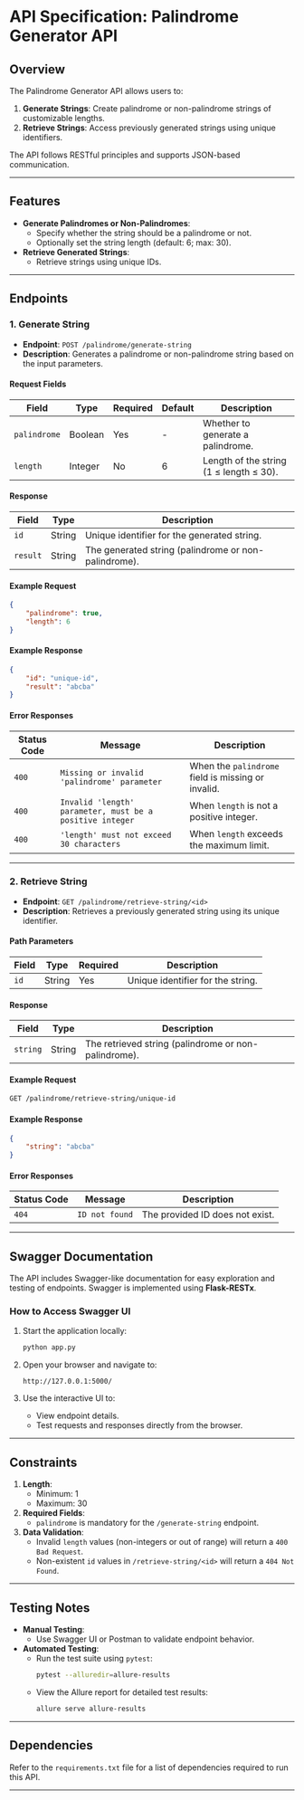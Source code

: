 # API Specification: Palindrome Generator API

## Overview
The Palindrome Generator API allows users to:
1. **Generate Strings**: Create palindrome or non-palindrome strings of customizable lengths.
2. **Retrieve Strings**: Access previously generated strings using unique identifiers.

The API follows RESTful principles and supports JSON-based communication.

---

## Features
- **Generate Palindromes or Non-Palindromes**:
  - Specify whether the string should be a palindrome or not.
  - Optionally set the string length (default: 6; max: 30).
- **Retrieve Generated Strings**:
  - Retrieve strings using unique IDs.

---

## Endpoints

### **1. Generate String**
- **Endpoint**: `POST /palindrome/generate-string`
- **Description**: Generates a palindrome or non-palindrome string based on the input parameters.

#### Request Fields
| Field       | Type    | Required | Default | Description                               |
|-------------|---------|----------|---------|-------------------------------------------|
| `palindrome`| Boolean | Yes      | -       | Whether to generate a palindrome.         |
| `length`    | Integer | No       | 6       | Length of the string (1 ≤ length ≤ 30).   |

#### Response
| Field       | Type    | Description                                     |
|-------------|---------|-------------------------------------------------|
| `id`        | String  | Unique identifier for the generated string.     |
| `result`    | String  | The generated string (palindrome or non-palindrome). |

#### Example Request
```json
{
    "palindrome": true,
    "length": 6
}
```

#### Example Response
```json
{
    "id": "unique-id",
    "result": "abcba"
}
```

#### Error Responses
| Status Code | Message                                | Description                                |
|-------------|----------------------------------------|--------------------------------------------|
| `400`       | `Missing or invalid 'palindrome' parameter` | When the `palindrome` field is missing or invalid. |
| `400`       | `Invalid 'length' parameter, must be a positive integer`          | When `length` is not a positive integer.   |
| `400`       | `'length' must not exceed 30 characters` | When `length` exceeds the maximum limit.   |

---

### **2. Retrieve String**
- **Endpoint**: `GET /palindrome/retrieve-string/<id>`
- **Description**: Retrieves a previously generated string using its unique identifier.

#### Path Parameters
| Field | Type   | Required | Description                                |
|-------|--------|----------|--------------------------------------------|
| `id`  | String | Yes      | Unique identifier for the string.          |

#### Response
| Field       | Type    | Description                                     |
|-------------|---------|-------------------------------------------------|
| `string`    | String  | The retrieved string (palindrome or non-palindrome). |

#### Example Request
```bash
GET /palindrome/retrieve-string/unique-id
```

#### Example Response
```json
{
    "string": "abcba"
}
```

#### Error Responses
| Status Code | Message                  | Description                            |
|-------------|--------------------------|----------------------------------------|
| `404`       | `ID not found`           | The provided ID does not exist.        |

---

## Swagger Documentation
The API includes Swagger-like documentation for easy exploration and testing of endpoints. Swagger is implemented using **Flask-RESTx**.

### How to Access Swagger UI
1. Start the application locally:
   ```bash
   python app.py
   ```

2. Open your browser and navigate to:
   ```
   http://127.0.0.1:5000/
   ```

3. Use the interactive UI to:
   - View endpoint details.
   - Test requests and responses directly from the browser.

---

## Constraints
1. **Length**:
   - Minimum: 1
   - Maximum: 30
2. **Required Fields**:
   - `palindrome` is mandatory for the `/generate-string` endpoint.
3. **Data Validation**:
   - Invalid `length` values (non-integers or out of range) will return a `400 Bad Request`.
   - Non-existent `id` values in `/retrieve-string/<id>` will return a `404 Not Found`.

---

## Testing Notes
- **Manual Testing**:
  - Use Swagger UI or Postman to validate endpoint behavior.
- **Automated Testing**:
  - Run the test suite using `pytest`:
    ```bash
    pytest --alluredir=allure-results
    ```
  - View the Allure report for detailed test results:
    ```bash
    allure serve allure-results
    ```

---

## Dependencies
Refer to the `requirements.txt` file for a list of dependencies required to run this API.

---

